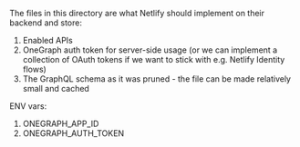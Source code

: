 The files in this directory are what Netlify should implement on their backend and store:

1. Enabled APIs
2. OneGraph auth token for server-side usage (or we can implement a collection of OAuth tokens if we want to stick with e.g. Netlify Identity flows)
3. The GraphQL schema as it was pruned - the file can be made relatively small and cached


ENV vars:
1. ONEGRAPH_APP_ID
2. ONEGRAPH_AUTH_TOKEN